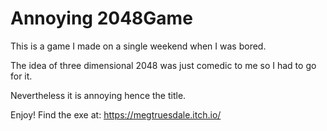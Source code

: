 # Annoying 2048Game

This is a game I made on a single weekend when I was bored.

The idea of three dimensional 2048 was just comedic to me so I had to go for it.

Nevertheless it is annoying hence the title.

Enjoy! Find the exe at: https://megtruesdale.itch.io/
